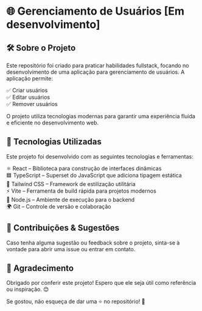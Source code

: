 # 🌐 Gerenciamento de Usuários [Em desenvolvimento]

## 🛠️ Sobre o Projeto

Este repositório foi criado para praticar habilidades fullstack, focando no desenvolvimento de uma aplicação para gerenciamento de usuários. A aplicação permite:
  
✅ Criar usuários  
✅ Editar usuários  
✅ Remover usuários  
  
O projeto utiliza tecnologias modernas para garantir uma experiência fluida e eficiente no desenvolvimento web.

## 🚀 Tecnologias Utilizadas

Este projeto foi desenvolvido com as seguintes tecnologias e ferramentas:  

⚛️ React – Biblioteca para construção de interfaces dinâmicas  
🟦 TypeScript – Superset do JavaScript que adiciona tipagem estática  
🎨 Tailwind CSS – Framework de estilização utilitária  
⚡ Vite – Ferramenta de build rápida para projetos modernos  
🔧 Node.js – Ambiente de execução para o backend  
🌍 Git – Controle de versão e colaboração  

## 🤝 Contribuições & Sugestões

Caso tenha alguma sugestão ou feedback sobre o projeto, sinta-se à vontade para abrir uma issue ou entrar em contato.


## 🌟 Agradecimento

Obrigado por conferir este projeto! Espero que ele seja útil como referência ou inspiração. 😊  

Se gostou, não esqueça de dar uma ⭐ no repositório! 🚀
